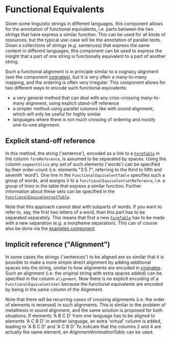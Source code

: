 # Functional Equivalents

Given some linguistic strings in different languages, this component allows for the annotation of functional equivalents, 
i.e. parts between the two strings that have express a similar function. This can be used for all kinds of resources, but 
the typical use-case will be the annotation of parallel texts. Given a collections of strings (e.g. sentences) that 
express the same content in different languages, this component can be used to express the insight that a part of one 
string is functionally equivalent to a part of another string. 

Such a functional alignment is in principle similar to a cognacy alignment (see the component [cognates](../cognates)), 
but it is very often a many-to-many mapping, and the ordering is often very irregular. This component allows for 
two different ways to encode such functional equivalents:

- a very general method that can deal with any criss-crossing many-to-many alignment, using explicit stand-off reference
- a simpler method using parallel columns like with sound alignment, which will only be useful for highly similar 
- languages where there is not much crossing of ordering and mostly one-to-one alignment.

## Explicit stand-off reference

In this method, the string ('sentence'), encoded as a link to a [`FormTable`](../forms) in the column `formReference`, 
is assumed to be separated by spaces. Using the column `segmentSlice` any set of such elements ('words') can be 
specified by their order-count (i.e. elements "3:5 7", referring to the third to fifth and seventh 'word'). One line 
in the `FunctionalEquivalentTable` specifies such a group of words, and assigns it to a `functionalEquivalentsetReference`, 
i.e. a group of lines in the table that express a similar function. Further information about these sets can be specified 
in the [`FunctionalEquivalentsetTable`](../functionalequivalentsets).

Note that this approach cannot deal with subparts of words. If you want to refer to, say, the first two letters of a word, 
then this part has to be separated separately. This means that first a new [`FormTable`](../forms) has to be made with a 
new separation (e.g. a morpheme separation). This can of course also be done via the [examples component](../examples).

## Implicit reference ("Alignment")

In some cases the strings ('sentences') to be aligned are so similar that it is possible to make a more simple direct 
alignment by adding additional spaces into the string, similar to how alignments are encoded in [cognates](../cognates). Such 
an alignment (i.e. the original string with extra spaces added) can be specified in the column `alignment`. Now there 
is no explicit encoding of a `FunctionalEquivalentsSet` because the functional equivalents are encoded by being in the 
same column of the Alignment.

Note that there will be recurring cases of crossing alignments (i.e. the order of elements is reversed) in such alignments. 
This is similar to the problem of metathesis in sound alignment, and the same solution is proposed for both situations. 
If elements 'A B C D' from one language has to be aligned to elements 'A C B D' in another language, an extra 'virtual' 
column is added, leading to 'A  B C D' and 'A C B  D' To indicate that the columns 2 and 4 are actually the same element, 
an *AlignmentAnntoationTable* can be used.

